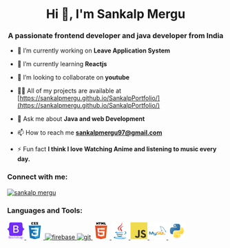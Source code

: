 <h1 align="center">Hi 👋, I'm Sankalp Mergu</h1>
<h3 align="center">A passionate frontend developer and java developer from India</h3>

- 🔭 I’m currently working on **Leave Application System**

- 🌱 I’m currently learning **Reactjs**

- 👯 I’m looking to collaborate on **youtube**

- 👨‍💻 All of my projects are available at [https://sankalpmergu.github.io/SankalpPortfolio/](https://sankalpmergu.github.io/SankalpPortfolio/)

- 💬 Ask me about **Java and web Development**

- 📫 How to reach me **sankalpmergu97@gmail.com**

- ⚡ Fun fact **I think I love Watching Anime and listening to music every day.**

<h3 align="left">Connect with me:</h3>
<p align="left">
<a href="https://linkedin.com/in/sankalp mergu" target="blank"><img align="center" src="https://cdn.jsdelivr.net/npm/simple-icons@3.0.1/icons/linkedin.svg" alt="sankalp mergu" height="30" width="40" /></a>
</p>

<h3 align="left">Languages and Tools:</h3>
<p align="left"> <a href="https://getbootstrap.com" target="_blank"> <img src="https://raw.githubusercontent.com/devicons/devicon/master/icons/bootstrap/bootstrap-plain-wordmark.svg" alt="bootstrap" width="40" height="40"/> </a> <a href="https://www.w3schools.com/css/" target="_blank"> <img src="https://raw.githubusercontent.com/devicons/devicon/master/icons/css3/css3-original-wordmark.svg" alt="css3" width="40" height="40"/> </a> <a href="https://firebase.google.com/" target="_blank"> <img src="https://www.vectorlogo.zone/logos/firebase/firebase-icon.svg" alt="firebase" width="40" height="40"/> </a> <a href="https://git-scm.com/" target="_blank"> <img src="https://www.vectorlogo.zone/logos/git-scm/git-scm-icon.svg" alt="git" width="40" height="40"/> </a> <a href="https://www.w3.org/html/" target="_blank"> <img src="https://raw.githubusercontent.com/devicons/devicon/master/icons/html5/html5-original-wordmark.svg" alt="html5" width="40" height="40"/> </a> <a href="https://www.java.com" target="_blank"> <img src="https://raw.githubusercontent.com/devicons/devicon/master/icons/java/java-original.svg" alt="java" width="40" height="40"/> </a> <a href="https://developer.mozilla.org/en-US/docs/Web/JavaScript" target="_blank"> <img src="https://raw.githubusercontent.com/devicons/devicon/master/icons/javascript/javascript-original.svg" alt="javascript" width="40" height="40"/> </a> <a href="https://www.mysql.com/" target="_blank"> <img src="https://raw.githubusercontent.com/devicons/devicon/master/icons/mysql/mysql-original-wordmark.svg" alt="mysql" width="40" height="40"/> </a> <a href="https://www.python.org" target="_blank"> <img src="https://raw.githubusercontent.com/devicons/devicon/master/icons/python/python-original.svg" alt="python" width="40" height="40"/> </a> </p>
